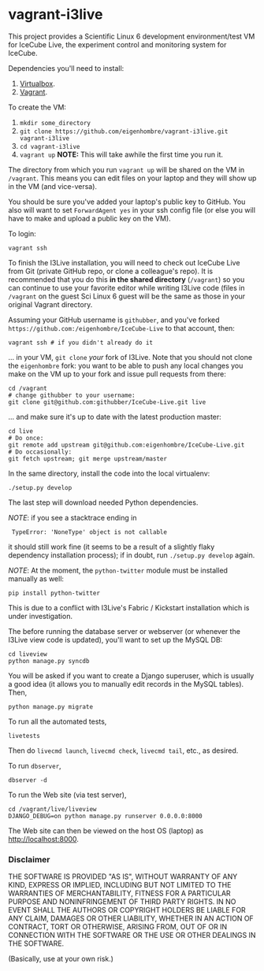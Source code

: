 vagrant-i3live
========================

This project provides a Scientific Linux 6 development
environment/test VM for IceCube Live, the experiment control and
monitoring system for IceCube.

Dependencies you'll need to install:

1. [Virtualbox](https://www.virtualbox.org/).
1. [Vagrant](http://vagrantup.com/).

To create the VM:

1. `mkdir some_directory`
1. `git clone https://github.com/eigenhombre/vagrant-i3live.git vagrant-i3live`
1. `cd vagrant-i3live`
1. `vagrant up`  **NOTE:** This will take awhile the first time you run it.

The directory from which you run `vagrant up` will be shared on the VM
in `/vagrant`. This means you can edit files on your laptop and they
will show up in the VM (and vice-versa).

You should be sure you've added your laptop's public key to GitHub.
You also will want to set `ForwardAgent yes` in your ssh config file
(or else you will have to make and upload a public key on the VM).

To login:

    vagrant ssh

To finish the I3Live installation, you will need to check out IceCube
Live from Git (private GitHub repo, or clone a colleague's repo). It
is recommended that you do this **in the shared directory**
(`/vagrant`) so you can continue to use your favorite editor while
writing I3Live code (files in `/vagrant` on the guest Sci Linux 6
guest will be the same as those in your original Vagrant directory.

Assuming your GitHub username is `githubber`, and you've
forked `https://github.com:/eigenhombre/IceCube-Live` to that account, then:

    vagrant ssh # if you didn't already do it

... in your VM, `git clone` *your* fork of I3Live. Note that you
should not clone the `eigenhombre` fork: you want to be able to push
any local changes you make on the VM up to your fork and issue pull
requests from there:

    cd /vagrant
    # change githubber to your username:
    git clone git@github.com:githubber/IceCube-Live.git live  

... and make sure it's up to date with the latest production master:

    cd live
    # Do once:
    git remote add upstream git@github.com:eigenhombre/IceCube-Live.git
    # Do occasionally:
    git fetch upstream; git merge upstream/master

In the same directory, install the code into the local virtualenv:

    ./setup.py develop

The last step will download needed Python dependencies.

*NOTE*: if you see a stacktrace ending in

     TypeError: 'NoneType' object is not callable

it should still work fine (it seems to be a result of a slightly flaky
dependency installation process); if in doubt, run `./setup.py
develop` again.

*NOTE*: At the moment, the `python-twitter` module must be installed
 manually as well:

    pip install python-twitter

This is due to a conflict with I3Live's Fabric / Kickstart
installation which is under investigation.

The before running the database server or webserver (or whenever the
I3Live view code is updated), you'll want to set up the MySQL DB:

    cd liveview
    python manage.py syncdb

You will be asked if you want to create a Django superuser, which is
usually a good idea (it allows you to manually edit records in the
MySQL tables). Then,

    python manage.py migrate

To run all the automated tests,

    livetests

Then do `livecmd launch`, `livecmd check`, `livecmd tail`, etc., as desired.

To run `dbserver`,

    dbserver -d

To run the Web site (via test server),

    cd /vagrant/live/liveview
    DJANGO_DEBUG=on python manage.py runserver 0.0.0.0:8000

The Web site can then be viewed on the host OS (laptop) as
[http://localhost:8000](http://localhost:8000).

### Disclaimer

THE SOFTWARE IS PROVIDED "AS IS", WITHOUT WARRANTY OF ANY KIND, EXPRESS OR
IMPLIED, INCLUDING BUT NOT LIMITED TO THE WARRANTIES OF MERCHANTABILITY,
FITNESS FOR A PARTICULAR PURPOSE AND NONINFRINGEMENT OF THIRD PARTY RIGHTS. IN
NO EVENT SHALL THE AUTHORS OR COPYRIGHT HOLDERS BE LIABLE FOR ANY CLAIM,
DAMAGES OR OTHER LIABILITY, WHETHER IN AN ACTION OF CONTRACT, TORT OR
OTHERWISE, ARISING FROM, OUT OF OR IN CONNECTION WITH THE SOFTWARE OR THE USE
OR OTHER DEALINGS IN THE SOFTWARE.

(Basically, use at your own risk.)

